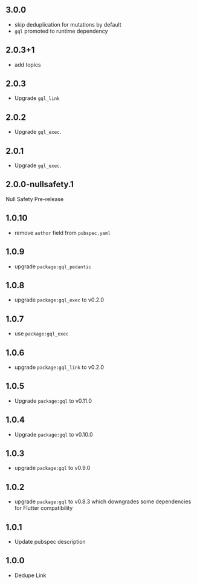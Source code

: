 ## 3.0.0

- skip deduplication for mutations by default
- `gql` promoted to runtime dependency

## 2.0.3+1

- add topics

## 2.0.3

- Upgrade `gql_link`

## 2.0.2

- Upgrade `gql_exec`.

## 2.0.1

- Upgrade `gql_exec`.

## 2.0.0-nullsafety.1

Null Safety Pre-release

## 1.0.10

- remove `author` field from `pubspec.yaml`

## 1.0.9

- upgrade `package:gql_pedantic`

## 1.0.8

- upgrade `package:gql_exec` to v0.2.0

## 1.0.7

- use `package:gql_exec`

## 1.0.6

- upgrade `package:gql_link` to v0.2.0

## 1.0.5

- Upgrade `package:gql` to v0.11.0

## 1.0.4

- Upgrade `package:gql` to v0.10.0

## 1.0.3

- upgrade `package:gql` to v0.9.0

## 1.0.2

- upgrade `package:gql` to v0.8.3 which downgrades some dependencies for Flutter compatibility

## 1.0.1

- Update pubspec description

## 1.0.0

- Dedupe Link
